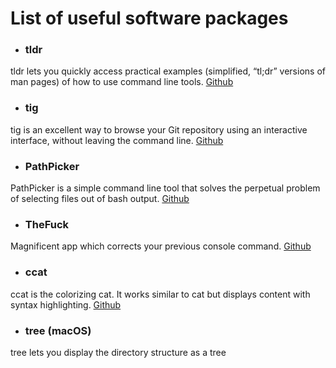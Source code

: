 # List of useful software packages

* ### tldr
tldr lets you quickly access practical examples (simplified, “tl;dr” versions of man pages) of how to use command line tools.
[Github](https://github.com/tldr-pages/tldr)

* ### tig
tig is an excellent way to browse your Git repository using an interactive interface, without leaving the command line. [Github](https://github.com/jonas/tig)

* ### PathPicker
PathPicker is a simple command line tool that solves the perpetual problem of selecting files out of bash output. [Github](https://github.com/facebook/PathPicker)

* ### TheFuck
Magnificent app which corrects your previous console command. [Github](https://github.com/nvbn/thefuck)

* ### ccat
ccat is the colorizing cat. It works similar to cat but displays content with syntax highlighting. [Github](https://github.com/jingweno/ccat)

* ### tree (macOS)
tree lets you display the directory structure as a tree 

